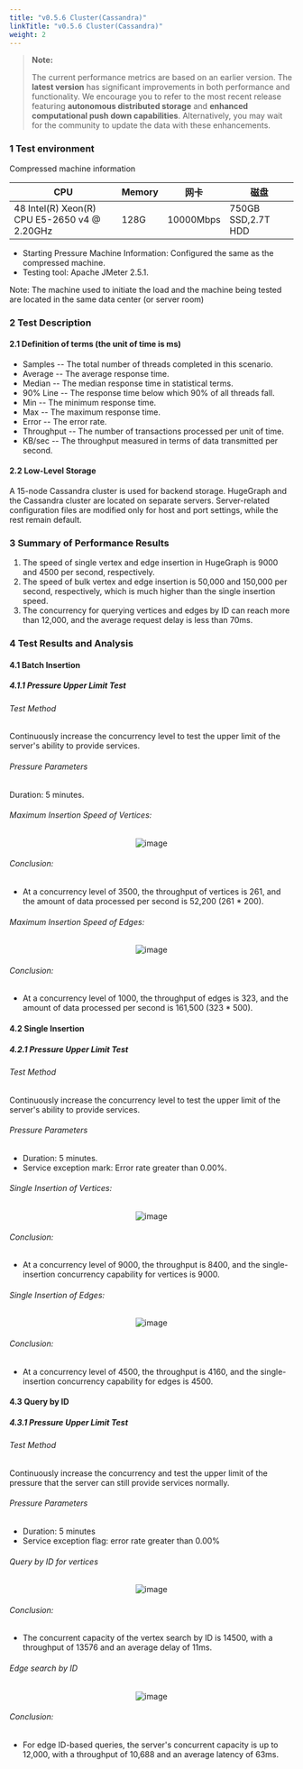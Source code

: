 ```yaml
---
title: "v0.5.6 Cluster(Cassandra)"
linkTitle: "v0.5.6 Cluster(Cassandra)"
weight: 2
---
```


> **Note:** 
> 
> The current performance metrics are based on an earlier version. The **latest version** has significant 
> improvements in both performance and functionality. We encourage you to refer to the most recent release featuring 
> **autonomous distributed storage** and **enhanced computational push down capabilities**. Alternatively, 
> you may wait for the community to update the data with these enhancements.

### 1 Test environment

Compressed machine information

| CPU                                          | Memory | 网卡        | 磁盘                 |
|----------------------------------------------|--------|-----------|--------------------|
| 48 Intel(R) Xeon(R) CPU E5-2650 v4 @ 2.20GHz | 128G   | 10000Mbps | 750GB SSD,2.7T HDD |

- Starting Pressure Machine Information: Configured the same as the compressed machine.
- Testing tool: Apache JMeter 2.5.1.

Note: The machine used to initiate the load and the machine being tested are located in the same data center (or server room)

### 2 Test Description

#### 2.1 Definition of terms (the unit of time is ms)

- Samples -- The total number of threads completed in this scenario.
- Average -- The average response time.
- Median -- The median response time in statistical terms.
- 90% Line -- The response time below which 90% of all threads fall.
- Min -- The minimum response time.
- Max -- The maximum response time.
- Error -- The error rate.
- Throughput -- The number of transactions processed per unit of time.
- KB/sec -- The throughput measured in terms of data transmitted per second.

#### 2.2 Low-Level Storage

A 15-node Cassandra cluster is used for backend storage. HugeGraph and the Cassandra cluster are located on separate servers. Server-related configuration files are modified only for host and port settings, while the rest remain default.

### 3 Summary of Performance Results

1. The speed of single vertex and edge insertion in HugeGraph is 9000 and 4500 per second, respectively.
2. The speed of bulk vertex and edge insertion is 50,000 and 150,000 per second, respectively, which is much higher than the single insertion speed.
3. The concurrency for querying vertices and edges by ID can reach more than 12,000, and the average request delay is less than 70ms.

### 4 Test Results and Analysis

#### 4.1 Batch Insertion

##### 4.1.1 Pressure Upper Limit Test

###### Test Method

Continuously increase the concurrency level to test the upper limit of the server's ability to provide services.

###### Pressure Parameters

Duration: 5 minutes.

###### Maximum Insertion Speed of Vertices:

<center>
  <img src="/docs/images/API-perf/v0.5.6/cassandra/vertex_batch.png" alt="image">
</center>

###### Conclusion:

- At a concurrency level of 3500, the throughput of vertices is 261, and the amount of data processed per second is 52,200 (261 * 200).

###### Maximum Insertion Speed of Edges:

<center>
  <img src="/docs/images/API-perf/v0.5.6/cassandra/edge_batch.png" alt="image">
</center>

###### Conclusion:

- At a concurrency level of 1000, the throughput of edges is 323, and the amount of data processed per second is 161,500 (323 * 500).

#### 4.2 Single Insertion

##### 4.2.1 Pressure Upper Limit Test

###### Test Method

Continuously increase the concurrency level to test the upper limit of the server's ability to provide services.

###### Pressure Parameters

- Duration: 5 minutes.
- Service exception mark: Error rate greater than 0.00%.

###### Single Insertion of Vertices:

<center>
  <img src="/docs/images/API-perf/v0.5.6/cassandra/vertex_single.png" alt="image">
</center>

###### Conclusion:

- At a concurrency level of 9000, the throughput is 8400, and the single-insertion concurrency capability for vertices is 9000.

###### Single Insertion of Edges:

<center>
  <img src="/docs/images/API-perf/v0.5.6/cassandra/edge_single.png" alt="image">
</center>


###### Conclusion:

- At a concurrency level of 4500, the throughput is 4160, and the single-insertion concurrency capability for edges is 4500.

#### 4.3 Query by ID

##### 4.3.1 Pressure Upper Limit Test

###### Test Method

Continuously increase the concurrency and test the upper limit of the pressure that the server can still provide services normally.

###### Pressure Parameters

- Duration: 5 minutes
- Service exception flag: error rate greater than 0.00%

###### Query by ID for vertices

<center>
  <img src="/docs/images/API-perf/v0.5.6/cassandra/vertex_id_query.png" alt="image">
</center>


###### Conclusion:

- The concurrent capacity of the vertex search by ID is 14500, with a throughput of 13576 and an average delay of 11ms.

###### Edge search by ID

<center>
  <img src="/docs/images/API-perf/v0.5.6/cassandra/edge_id_query.png" alt="image">
</center>

###### Conclusion:

- For edge ID-based queries, the server's concurrent capacity is up to 12,000, with a throughput of 10,688 and an average latency of 63ms.

